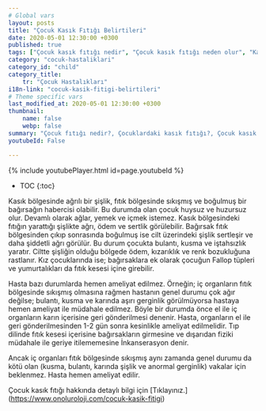 ```yaml
---
# Global vars
layout: posts
title: "Çocuk Kasık Fıtığı Belirtileri"
date: 2020-05-01 12:30:00 +0300
published: true
tags: ["Çocuk kasık fıtığı nedir", "Çocuk kasık fıtığı neden olur", "Kasık fıtığı teşhisi", "Kasık fıtığı Nedeni", "Kasık fıtığı Ameliyatı",  "çocuk kasık fıtığı", "kasık fıtığı", "çocuk kasık fıtığı belirtisi", "çocuk kasık fıtığı teşhisi", "kasık fıtığı hangi çocukta", "çocuk kasık fıtığı ameliyatı",  "çocuk kasık fıtığı tedavi", "kasık fıtığı belirti" , "çocuk kasık fıtığı çözüm" , "kasık fıtığı tedavi" ]
category: "cocuk-hastaliklari"
category_id: "child"
category_title:
    tr: "Çocuk Hastalıkları"
i18n-link: "cocuk-kasik-fitigi-belirtileri"
# Theme specific vars
last_modified_at: 2020-05-01 12:30:00 +0300
thumbnail:
    name: false
    webp: false
summary: "Çocuk fıtığı nedir?, Çocuklardaki kasık fıtığı?, Çocuk kasık fıtıkları neden oluşur?, Kasık fıtığı teşhisi?, Kasık fıtığı Nedenleri? , Kasık fıtığı Ameliyatı?, Çocuk Kasık fıtıklarına ne zaman müdahele etmek gereklidir?"
youtubeId: False

---
```

{% include youtubePlayer.html id=page.youtubeId %}

* TOC
{:toc}

Kasık bölgesinde ağrılı bir şişlik, fıtık bölgesinde sıkışmış ve boğulmuş bir bağırsağın habercisi olabilir. Bu durumda olan çocuk huysuz ve huzursuz olur. Devamlı olarak ağlar, yemek ve içmek istemez. Kasık bölgesindeki fıtığın yarattığı şişlikte ağrı, ödem ve sertlik görülebilir. Bağırsak fıtık bölgesinden çıkıp sonrasında boğulmuş ise cilt üzerindeki şişlik sertleşir ve daha şiddetli ağrı görülür. Bu durum çocukta bulantı, kusma ve iştahsızlık yaratır. Ciltte şişliğin olduğu bölgede ödem, kızarıklık ve renk bozukluğuna rastlanır. Kız çocuklarında ise; bağırsaklara ek olarak çocuğun Fallop tüpleri ve yumurtalıkları da fıtık kesesi içine girebilir.

Hasta bazı durumlarda hemen ameliyat edilmez. Örneğin; iç organların fıtık bölgesinde sıkışmış olmasına rağmen hastanın genel durumu çok ağır değilse; bulantı, kusma ve karında aşırı gerginlik görülmüyorsa hastaya hemen ameliyat ile müdahale edilmez. Böyle bir durumda önce el ile iç organların karın içerisine geri gönderilmesi denenir. Hasta, organların el ile geri gönderilmesinden 1-2 gün sonra kesinlikle ameliyat edilmelidir. Tıp dilinde fıtık kesesi içerisine bağırsakların girmesine ve dışarıdan fiziki müdahale ile geriye itilememesine İnkanserasyon denir.

Ancak iç organları fıtık bölgesinde sıkışmış aynı zamanda genel durumu da kötü olan (kusma, bulantı, karında şişlik ve anormal gerginlik) vakalar için beklenmez. Hasta hemen ameliyat edilir.


Çocuk kasık fıtığı hakkında detaylı bilgi için [Tıklayınız.] (https://www.onoluroloji.com/cocuk-kasik-fitigi)
